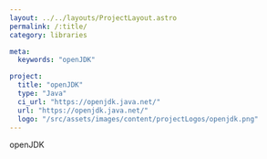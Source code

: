 ```yaml
---
layout: ../../layouts/ProjectLayout.astro
permalink: /:title/
category: libraries

meta:
  keywords: "openJDK"

project:
  title: "openJDK"
  type: "Java"
  ci_url: "https://openjdk.java.net/"
  url: "https://openjdk.java.net/"
  logo: "/src/assets/images/content/projectLogos/openjdk.png"
---
```


<p>openJDK</p>

